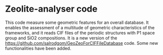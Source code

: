 # Zeolite-analyser code

This code measure some geometric features for an overall database. It enables the assessment of a multitude of geometric characteristics of the frameworks, and it reads CIF files of the periodic structures with P1 space group and SiO2 compositions.  It is a new version of the https://github.com/salrodgom/GeoZeoForCIFFileDatabase code. Some new functionalities have been added.
